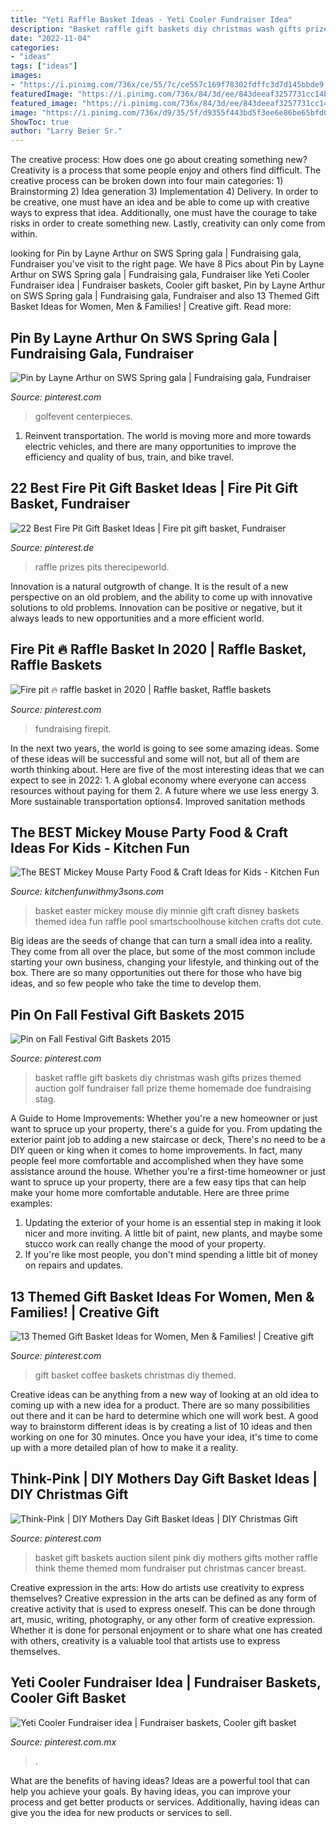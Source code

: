 ```yaml
---
title: "Yeti Raffle Basket Ideas - Yeti Cooler Fundraiser Idea"
description: "Basket raffle gift baskets diy christmas wash gifts prizes themed auction golf fundraiser fall prize theme homemade doe fundraising stag"
date: "2022-11-04"
categories:
- "ideas"
tags: ["ideas"]
images:
- "https://i.pinimg.com/736x/ce/55/7c/ce557c169f78302fdffc3d7d145bbde9.jpg"
featuredImage: "https://i.pinimg.com/736x/84/3d/ee/843deeaf3257731cc14b5f96d48d9801--diy-mothers-day-gift-basket-ideas-diy-mothers-day-gifts.jpg"
featured_image: "https://i.pinimg.com/736x/84/3d/ee/843deeaf3257731cc14b5f96d48d9801--diy-mothers-day-gift-basket-ideas-diy-mothers-day-gifts.jpg"
image: "https://i.pinimg.com/736x/d9/35/5f/d9355f443bd5f3ee6e86be65bfd077f9.jpg"
ShowToc: true
author: "Larry Beier Sr."
---
```



The creative process: How does one go about creating something new?
Creativity is a process that some people enjoy and others find difficult. The creative process can be broken down into four main categories: 1) Brainstorming 2) Idea generation 3) Implementation 4) Delivery. In order to be creative, one must have an idea and be able to come up with creative ways to express that idea. Additionally, one must have the courage to take risks in order to create something new. Lastly, creativity can only come from within.

	

		
looking for Pin by Layne Arthur on SWS Spring gala | Fundraising gala, Fundraiser you've visit to the right page. We have 8 Pics about Pin by Layne Arthur on SWS Spring gala | Fundraising gala, Fundraiser like Yeti Cooler Fundraiser idea | Fundraiser baskets, Cooler gift basket, Pin by Layne Arthur on SWS Spring gala | Fundraising gala, Fundraiser and also 13 Themed Gift Basket Ideas for Women, Men &amp; Families! | Creative gift. Read more:
		
    
## Pin By Layne Arthur On SWS Spring Gala | Fundraising Gala, Fundraiser

<img loading=lazy src="https://i.pinimg.com/originals/b1/f1/6b/b1f16b13cb19539c83cad699800f7a7a.jpg" onerror="this.onerror=null;this.src='https://tse4.mm.bing.net/th?id=OIP.gPFAgEUUbQeYt3z4WzHmMwHaJ4&amp;pid=15.1';" alt="Pin by Layne Arthur on SWS Spring gala | Fundraising gala, Fundraiser">

_Source: pinterest.com_

>golfevent centerpieces. 

	

1) Reinvent transportation. The world is moving more and more towards electric vehicles, and there are many opportunities to improve the efficiency and quality of bus, train, and bike travel. 

    
## 22 Best Fire Pit Gift Basket Ideas | Fire Pit Gift Basket, Fundraiser

<img loading=lazy src="https://i.pinimg.com/736x/d9/35/5f/d9355f443bd5f3ee6e86be65bfd077f9.jpg" onerror="this.onerror=null;this.src='https://tse1.mm.bing.net/th?id=OIP.n1fw5qZY7xCPp6dYYpdnmwHaO0&amp;pid=15.1';" alt="22 Best Fire Pit Gift Basket Ideas | Fire pit gift basket, Fundraiser">

_Source: pinterest.de_

>raffle prizes pits therecipeworld. 

	

Innovation is a natural outgrowth of change. It is the result of a new perspective on an old problem, and the ability to come up with innovative solutions to old problems. Innovation can be positive or negative, but it always leads to new opportunities and a more efficient world.

    
## Fire Pit 🔥 Raffle Basket In 2020 | Raffle Basket, Raffle Baskets

<img loading=lazy src="https://i.pinimg.com/736x/30/15/e6/3015e6830b95733c6d88d17672dbb769.jpg" onerror="this.onerror=null;this.src='https://tse1.mm.bing.net/th?id=OIP.uuWiW9pwMAeJovg-TCQjfgHaJ3&amp;pid=15.1';" alt="Fire pit 🔥 raffle basket in 2020 | Raffle basket, Raffle baskets">

_Source: pinterest.com_

>fundraising firepit. 

	

In the next two years, the world is going to see some amazing ideas. Some of these ideas will be successful and some will not, but all of them are worth thinking about. Here are five of the most interesting ideas that we can expect to see in 2022: 1. A global economy where everyone can access resources without paying for them 2. A future where we use less energy 3. More sustainable transportation options4. Improved sanitation methods
    
## The BEST Mickey Mouse Party Food &amp; Craft Ideas For Kids - Kitchen Fun

<img loading=lazy src="https://kitchenfunwithmy3sons.com/wp-content/uploads/2016/03/the-best-mickey-mouse-party-craft-food-ideas-for-kids-minnie-4.jpg" onerror="this.onerror=null;this.src='https://tse2.mm.bing.net/th?id=OIP.oGH5VBd-QpMVcDX8LAQvwQHaNJ&amp;pid=15.1';" alt="The BEST Mickey Mouse Party Food &amp; Craft Ideas for Kids - Kitchen Fun">

_Source: kitchenfunwithmy3sons.com_

>basket easter mickey mouse diy minnie gift craft disney baskets themed idea fun raffle pool smartschoolhouse kitchen crafts dot cute. 

	

Big ideas are the seeds of change that can turn a small idea into a reality. They come from all over the place, but some of the most common include starting your own business, changing your lifestyle, and thinking out of the box. There are so many opportunities out there for those who have big ideas, and so few people who take the time to develop them.

    
## Pin On Fall Festival Gift Baskets 2015

<img loading=lazy src="https://i.pinimg.com/736x/a3/1f/f9/a31ff96ff8c337ebfae146e737916f2a--diy-raffle-prizes-stag-and-doe-prizes-raffle-baskets.jpg" onerror="this.onerror=null;this.src='https://tse1.mm.bing.net/th?id=OIP.N462w5unaxcpmrndQLm1oAHaJ6&amp;pid=15.1';" alt="Pin on Fall Festival Gift Baskets 2015">

_Source: pinterest.com_

>basket raffle gift baskets diy christmas wash gifts prizes themed auction golf fundraiser fall prize theme homemade doe fundraising stag. 

	

A Guide to Home Improvements: Whether you're a new homeowner or just want to spruce up your property, there's a guide for you. From updating the exterior paint job to adding a new staircase or deck,
There's no need to be a DIY queen or king when it comes to home improvements. In fact, many people feel more comfortable and accomplished when they have some assistance around the house. Whether you're a first-time homeowner or just want to spruce up your property, there are a few easy tips that can help make your home more comfortable andutable. Here are three prime examples: 
1) Updating the exterior of your home is an essential step in making it look nicer and more inviting. A little bit of paint, new plants, and maybe some stucco work can really change the mood of your property. 
2) If you're like most people, you don't mind spending a little bit of money on repairs and updates.

    
## 13 Themed Gift Basket Ideas For Women, Men &amp; Families! | Creative Gift

<img loading=lazy src="https://i.pinimg.com/736x/c8/a6/81/c8a681ddb7d1dcce22e7b1a74d64e4e0.jpg" onerror="this.onerror=null;this.src='https://tse1.mm.bing.net/th?id=OIP.8FSTG3lFQVGeAtojHLTaNgHaMP&amp;pid=15.1';" alt="13 Themed Gift Basket Ideas for Women, Men &amp; Families! | Creative gift">

_Source: pinterest.com_

>gift basket coffee baskets christmas diy themed. 

	

Creative ideas can be anything from a new way of looking at an old idea to coming up with a new idea for a product. There are so many possibilities out there and it can be hard to determine which one will work best. A good way to brainstorm different ideas is by creating a list of 10 ideas and then working on one for 30 minutes. Once you have your idea, it's time to come up with a more detailed plan of how to make it a reality.

    
## Think-Pink | DIY Mothers Day Gift Basket Ideas | DIY Christmas Gift

<img loading=lazy src="https://i.pinimg.com/736x/84/3d/ee/843deeaf3257731cc14b5f96d48d9801--diy-mothers-day-gift-basket-ideas-diy-mothers-day-gifts.jpg" onerror="this.onerror=null;this.src='https://tse3.mm.bing.net/th?id=OIP.pW0YCPAgskDKsFXNnlxpHgHaJ4&amp;pid=15.1';" alt="Think-Pink | DIY Mothers Day Gift Basket Ideas | DIY Christmas Gift">

_Source: pinterest.com_

>basket gift baskets auction silent pink diy mothers gifts mother raffle think theme themed mom fundraiser put christmas cancer breast. 

	

Creative expression in the arts: How do artists use creativity to express themselves?
Creative expression in the arts can be defined as any form of creative activity that is used to express oneself. This can be done through art, music, writing, photography, or any other form of creative expression. Whether it is done for personal enjoyment or to share what one has created with others, creativity is a valuable tool that artists use to express themselves.

    
## Yeti Cooler Fundraiser Idea | Fundraiser Baskets, Cooler Gift Basket

<img loading=lazy src="https://i.pinimg.com/736x/ce/55/7c/ce557c169f78302fdffc3d7d145bbde9.jpg" onerror="this.onerror=null;this.src='https://tse2.mm.bing.net/th?id=OIP.3eSbvCJUjWw3LynGXxgL-AHaJ3&amp;pid=15.1';" alt="Yeti Cooler Fundraiser idea | Fundraiser baskets, Cooler gift basket">

_Source: pinterest.com.mx_

>. 

	

What are the benefits of having ideas?
Ideas are a powerful tool that can help you achieve your goals. By having ideas, you can improve your process and get better products or services. Additionally, having ideas can give you the idea for new products or services to sell.

